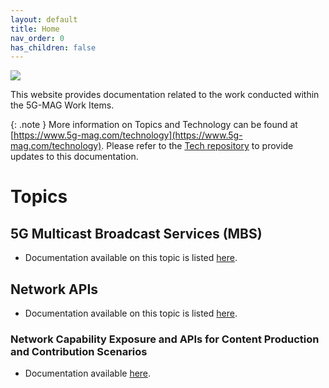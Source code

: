 ```yaml
---
layout: default
title: Home
nav_order: 0
has_children: false
---
```


<img src="{{site.baseurl}}/assets/images/Banner_Tech.png" /> 

This website provides documentation related to the work conducted within the 5G-MAG Work Items.

{: .note }
More information on Topics and Technology can be found at [https://www.5g-mag.com/technology](https://www.5g-mag.com/technology).
Please refer to the [Tech repository](https://github.com/5G-MAG/Tech/tree/main/pages) to provide updates to this documentation.

# Topics
## 5G Multicast Broadcast Services (MBS)
- Documentation available on this topic is listed [here](https://5g-mag.github.io/Tech/pages/5g-multicast-broadcast-services/).
## Network APIs
- Documentation available on this topic is listed [here](https://5g-mag.github.io/Tech/pages/Network_APIs/).
### Network Capability Exposure and APIs for Content Production and Contribution Scenarios
- Documentation available [here](https://5g-mag.github.io/Tech/pages/Network_APIs/Content_Production_Contribution.html).
